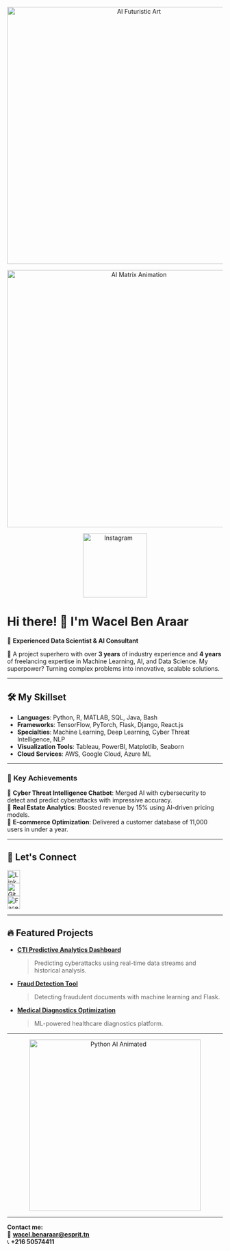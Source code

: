 <p align="center">
  <img src="https://raw.githubusercontent.com/YOUR_USERNAME/YOUR_REPO/main/assets/ai_banner.png" alt="AI Futuristic Art" width="600"/>
</p>

<p align="center">
  <img src="https://raw.githubusercontent.com/YOUR_USERNAME/YOUR_REPO/main/assets/matrix_animation.gif" alt="AI Matrix Animation" width="600"/>
</p>

<p align="center">
  <a href="https://www.instagram.com/your_instagram_username/" target="_blank">
    <img src="https://img.shields.io/badge/Instagram-YourUsername-%23E4405F?style=for-the-badge&logo=instagram" alt="Instagram" width="150"/>
  </a>
</p>


# Hi there! 👋 I'm **Wacel Ben Araar**
🚀 **Experienced Data Scientist & AI Consultant**

🌟 A project superhero with over **3 years** of industry experience and **4 years** of freelancing expertise in Machine Learning, AI, and Data Science. My superpower? Turning complex problems into innovative, scalable solutions.

---

## 🛠️ My Skillset

- **Languages**: Python, R, MATLAB, SQL, Java, Bash  
- **Frameworks**: TensorFlow, PyTorch, Flask, Django, React.js  
- **Specialties**: Machine Learning, Deep Learning, Cyber Threat Intelligence, NLP  
- **Visualization Tools**: Tableau, PowerBI, Matplotlib, Seaborn  
- **Cloud Services**: AWS, Google Cloud, Azure ML  

---

### 🌟 Key Achievements

🔬 **Cyber Threat Intelligence Chatbot**: Merged AI with cybersecurity to detect and predict cyberattacks with impressive accuracy.  
🏡 **Real Estate Analytics**: Boosted revenue by 15% using AI-driven pricing models.  
💼 **E-commerce Optimization**: Delivered a customer database of 11,000 users in under a year.  

---

## 📨 Let's Connect
<a href="https://www.linkedin.com/in/wacelbenaraar/" target="_blank"><img src="https://cdn.jsdelivr.net/gh/devicons/devicon/icons/linkedin/linkedin-original.svg" alt="LinkedIn" width="30" /></a>  
<a href="https://github.com/WacelBenAraar" target="_blank"><img src="https://cdn.jsdelivr.net/gh/devicons/devicon/icons/github/github-original.svg" alt="GitHub" width="30" /></a>  
<a href="https://www.facebook.com/profile.php?id=100074156928293" target="_blank"><img src="https://cdn.jsdelivr.net/gh/devicons/devicon/icons/facebook/facebook-original.svg" alt="Facebook" width="30" /></a>  

---

## 🔥 Featured Projects

- **[CTI Predictive Analytics Dashboard](https://github.com/your-project-link)**  
  > Predicting cyberattacks using real-time data streams and historical analysis.  

- **[Fraud Detection Tool](https://github.com/your-project-link)**  
  > Detecting fraudulent documents with machine learning and Flask.  

- **[Medical Diagnostics Optimization](https://github.com/your-project-link)**  
  > ML-powered healthcare diagnostics platform.  

---

<div align="center">
  <img src="https://i.imgur.com/futuristic-python-ai.gif" alt="Python AI Animated" width="400"/>
</div>

---

**Contact me:**  
📧 **wacel.benaraar@esprit.tn**  
📞 **+216 50574411**

